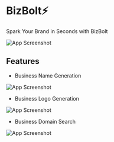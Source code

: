 
# BizBolt⚡

Spark Your Brand in Seconds with BizBolt






![App Screenshot](https://iili.io/3afcAhu.png)






## Features

- Business Name Generation

![App Screenshot](https://iili.io/3afXjG1.png)

- Business Logo Generation

![App Screenshot](https://iili.io/3afXhCP.png)

- Business Domain Search

![App Screenshot](https://iili.io/3afXWZB.png)




